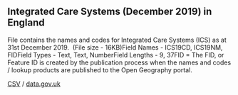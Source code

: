 ## Integrated Care Systems (December 2019) in England

File contains the names and codes for Integrated Care Systems (ICS) as at 31st December 2019.  (File size - 16KB)Field Names - ICS19CD, ICS19NM, FIDField Types - Text, Text, NumberField Lengths - 9, 37FID = The FID, or Feature ID is created by
the publication process when the names and codes / lookup products are
published to the Open Geography portal. 

[CSV](csv/232.csv) / [data.gov.uk](https://data.gov.uk/dataset/ce033848-721d-4596-a495-3e92fa741616/integrated-care-systems-december-2019-in-england)

